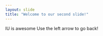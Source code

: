 ```yaml
---
layout: slide
title: "Welcome to our second slide!"
---
```

IU is awesome
Use the left arrow to go back!

